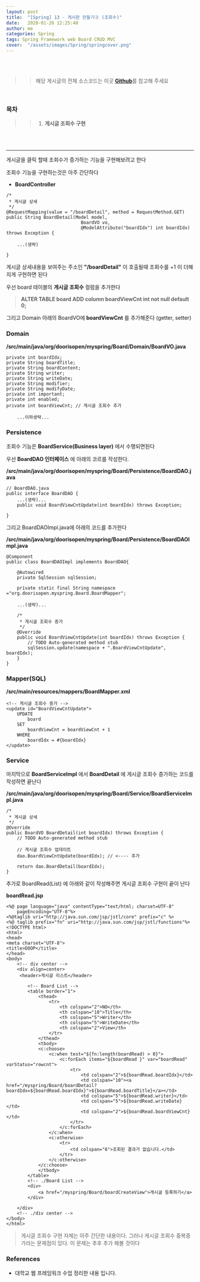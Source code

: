 ```yaml
---
layout: post
title:  "[Spring] 13 - 게시판 만들기③ (조회수)"
date:   2020-01-26 12:25:40
author: me
categories: Spring
tags: Spring Framework web Board CRUD MVC
cover:  "/assets/images/Spring/springcover.png"
---
```


<br />
<br />

>> 해당 게시글의 전체 소스코드는 이곳 <a href="https://github.com/doorisopen/SpringSpring/tree/0719d8aa98475ec0fbeb8b9fb6e6f548f3d70558"><strong>Github</strong></a>를 참고해 주세요

<br />

### 목차
>> 1. __게시글 조회수 구현__


<br />
<br />


<hr />

게시글을 클릭 할때 조회수가 증가하는 기능을 구현해보려고 한다

조회수 기능을 구현하는것은 아주 간단하다

* __BoardController__

```
/* 
 * 게시글 상세
 */
@RequestMapping(value = "/boardDetail", method = RequestMethod.GET)
public String BoardDetail(Model model, 
                            BoardVO vo, 
                            @ModelAttribute("boardIdx") int boardIdx) throws Exception {
    
    ...(생략)

}
```
게시글 상세내용을 보여주는 주소인 __"/boardDetail"__ 이 호출될때 조회수를 +1 이 더해지게 구현하면 된다

우선 board 테이블의 __게시글 조회수__ 컬럼을 추가한다

> __ALTER TABLE board ADD column boardViewCnt int not null default 0;__

그리고 Domain 아래의 BoardVO에 __boardViewCnt__ 를 추가해준다 (getter, setter)

### Domain
__/src/main/java/org/doorisopen/myspring/Board/Domain/BoardVO.java__

```
private int boardIdx;
private String boardTitle;
private String boardContent;
private String writer;
private String writeDate;
private String modifier;
private String modifyDate;
private int important;
private int enabled;
private int boardViewCnt; // 게시글 조회수 추가

    ...이하생략...

```
### Persistence

조회수 기능은 __BoardService(Business layer)__ 에서 수행되면된다 

우선 __BoardDAO 인터페이스__ 에 아래의 코르를 작성한다.

__/src/main/java/org/doorisopen/myspring/Board/Persistence/BoardDAO.java__
```
// BoardDAO.java
public interface BoardDAO {
    ...(생략)...
    public void BoardViewCntUpdate(int boardIdx) throws Exception;

}    
```
그리고 BoardDAOImpl.java에 아래의 코드를 추가한다

__/src/main/java/org/doorisopen/myspring/Board/Persistence/BoardDAOImpl.java__
```
@Component
public class BoardDAOImpl implements BoardDAO{

	@Autowired
	private SqlSession sqlSession;
	
	private static final String namespace ="org.doorisopen.myspring.Board.BoardMapper";
    
    ...(생략)...
    
    /* 
     * 게시글 조회수 증가
     */
    @Override
    public void BoardViewCntUpdate(int boardIdx) throws Exception {
        // TODO Auto-generated method stub
        sqlSession.update(namespace + ".BoardViewCntUpdate", boardIdx);
    }
}
```

### Mapper(SQL)
__/src/main/resources/mappers/BoardMapper.xml__
```
<!-- 게시글 조회수 증가 -->
<update id="BoardViewCntUpdate">
    UPDATE
        board
    SET
        boardViewCnt = boardViewCnt + 1
    WHERE
        boardIdx = #{boardIdx}
</update>
```


### Service
마지막으로 __BoardServiceImpl__ 에서 __BoardDetail__ 에 게시글 조회수 증가하는 코드를 작성하면 끝난다

__/src/main/java/org/doorisopen/myspring/Board/Service/BoardServiceImpl.java__
```
/* 
 * 게시글 상세
 */
@Override
public BoardVO BoardDetail(int boardIdx) throws Exception {
    // TODO Auto-generated method stub
    
    // 게시글 조회수 업데이트
    dao.BoardViewCntUpdate(boardIdx); // <---- 추가
    
    return dao.BoardDetail(boardIdx);
}
```

추가로 BoardRead(List) 에 아래와 같이 작성해주면 게시글 조회수 구현이 끝이 난다

__boardRead.jsp__
```
<%@ page language="java" contentType="text/html; charset=UTF-8"
    pageEncoding="UTF-8"%>
<%@taglib uri="http://java.sun.com/jsp/jstl/core" prefix="c" %>
<%@ taglib prefix="fn" uri="http://java.sun.com/jsp/jstl/functions"%>
<!DOCTYPE html>
<html>
<head>
<meta charset="UTF-8">
<title>DOOP</title>
</head>
<body>
	<!-- div center -->
	<div align=center>
	 <header>게시글 리스트</header>
 
	 	<!-- Board List -->
		<table border="1">
			<thead>
				<tr>
					<th colspan="2">NO</th>
					<th colspan="10">Title</th>
					<th colspan="5">Writer</th>
					<th colspan="5">WriteDate</th>
					<th colspan="2">View</th>
				</tr>
			</thead>
			<tbody>
			<c:choose>
				<c:when test="${fn:length(boardRead) > 0}">
					<c:forEach items="${boardRead }" var="boardRead" varStatus="rowcnt">
						<tr>
							<td colspan="2">${boardRead.boardIdx}</td>
							<td colspan="10"><a href="/myspring/Board/boardDetail?boardIdx=${boardRead.boardIdx}">${boardRead.boardTitle}</a></td>
							<td colspan="5">${boardRead.writer}</td>
							<td colspan="5">${boardRead.writeDate}</td>
							<td colspan="2">${boardRead.boardViewCnt}</td>
						</tr>
					</c:forEach>
				</c:when>
				<c:otherwise>
					<tr>
						<td colspan="6">조회된 결과가 없습니다.</td>
					</tr>
				</c:otherwise>
			</c:choose>
			</tbody>
		</table>
		<!-- ./Board List -->
		<div>
			<a href="/myspring/Board/boardCreateView">게시글 등록하기</a>
		</div>
		
	</div>
	<!-- ./div center -->
</body>
</html>
``` 

> 게시글 조회수 구현 자체는 아주 간단한 내용이다. 그러나 게시글 조회수 중복증가라는 문제점이 있다. 이 문제는 추후 추가 해볼 것이다


### References
* 대학교 웹 프레임워크 수업 정리한 내용 입니다.